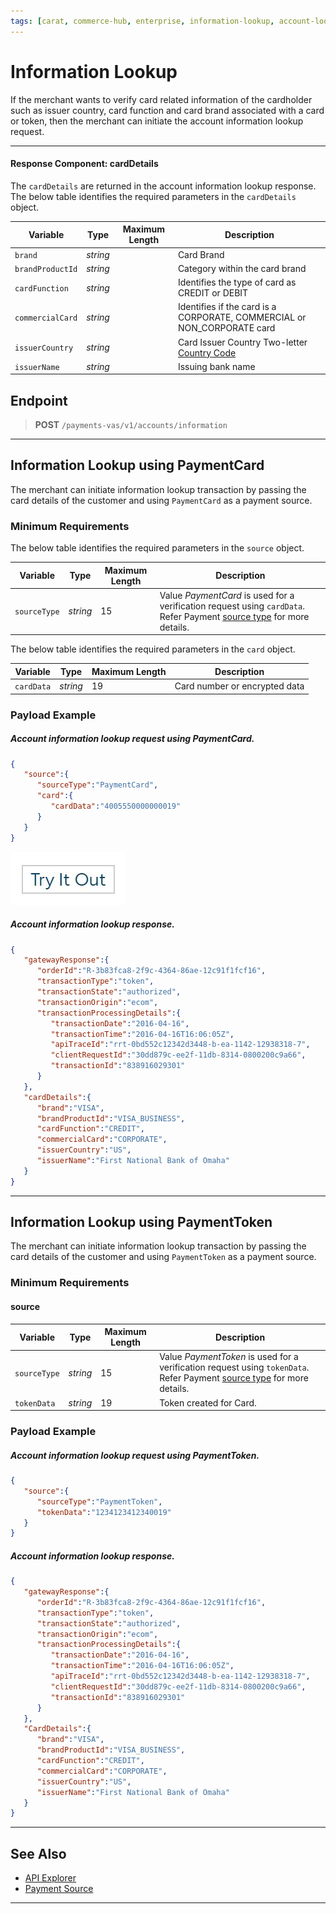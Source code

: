 ```yaml
---
tags: [carat, commerce-hub, enterprise, information-lookup, account-lookup, card-lookup,]
---
```


# Information Lookup

If the merchant wants to verify card related information of the cardholder such as issuer country, card function and card brand associated with a card or token, then the merchant can initiate the account information lookup request.

---

####  Response Component: cardDetails

The `cardDetails` are returned in the account information lookup response. The below table identifies the required parameters in the `cardDetails` object.

| Variable | Type| Maximum Length | Description |
|---------|----------|----------------|---------|
| `brand` | *string* |  | Card Brand |
| `brandProductId` | *string* |  | Category within the card brand |
| `cardFunction` | *string* |  | Identifies the type of card as CREDIT or DEBIT |
| `commercialCard` | *string* |  | Identifies if the card is a CORPORATE, COMMERCIAL or NON_CORPORATE card |
| `issuerCountry` | *string* |  | Card Issuer Country Two-letter [Country Code](?path=docs/Resources/Master-Data/Country-Code.md) |
| `issuerName` | *string* |  | Issuing bank name |

## Endpoint
<!-- theme: success -->
>**POST** `/payments-vas/v1/accounts/information`

---

## Information Lookup using PaymentCard

The merchant can initiate information lookup transaction by passing the card details of the customer and using `PaymentCard` as a payment source.

### Minimum Requirements

<!--
type: tab
title: source
-->

The below table identifies the required parameters in the `source` object.

| Variable | Type| Maximum Length | Description |
|---------|----------|----------------|---------|
|`sourceType` | *string* | 15 | Value *PaymentCard* is used for a verification request using `cardData`. Refer Payment [source type](?path=docs/Resources/Guides/Payment-Sources/Source-Type.md) for more details. |

<!--
type: tab
title: card
-->

The below table identifies the required parameters in the `card` object.

| Variable | Type| Maximum Length | Description |
|---------|----------|----------------|---------|
| `cardData` | *string* | 19 | Card number or encrypted data |

<!-- type: tab-end -->


### Payload Example

<!--
type: tab
title: Request
-->

##### Account information lookup request using PaymentCard.

```json
{
   "source":{
      "sourceType":"PaymentCard",
      "card":{
         "cardData":"4005550000000019"
      }
   }
}
```

[![Try it out](../../../../assets/images/button.png)](../api/?type=post&path=/payments-vas/v1/accounts/information)

<!--
type: tab
title: Response
-->

##### Account information lookup response.

```json
{
   "gatewayResponse":{
      "orderId":"R-3b83fca8-2f9c-4364-86ae-12c91f1fcf16",
      "transactionType":"token",
      "transactionState":"authorized",
      "transactionOrigin":"ecom",
      "transactionProcessingDetails":{
         "transactionDate":"2016-04-16",
         "transactionTime":"2016-04-16T16:06:05Z",
         "apiTraceId":"rrt-0bd552c12342d3448-b-ea-1142-12938318-7",
         "clientRequestId":"30dd879c-ee2f-11db-8314-0800200c9a66",
         "transactionId":"838916029301"
      }
   },
   "cardDetails":{
      "brand":"VISA",
      "brandProductId":"VISA_BUSINESS",
      "cardFunction":"CREDIT",
      "commercialCard":"CORPORATE",
      "issuerCountry":"US",
      "issuerName":"First National Bank of Omaha"
   }
}
```
<!-- type: tab-end -->

---

## Information Lookup using PaymentToken 

The merchant can initiate information lookup transaction by passing the card details of the customer and using `PaymentToken` as a payment source.

### Minimum Requirements

#### source

| Variable | Type| Maximum Length | Description |
|---------|----------|----------------|---------|
|`sourceType` | *string* | 15 | Value *PaymentToken* is used for a verification request using `tokenData`. Refer Payment [source type](?path=docs/Resources/Guides/Payment-Sources/Source-Type.md) for more details. |
|`tokenData`| *string* | 19 | Token created for Card. | 

### Payload Example

<!--
type: tab
title: Request
-->

##### Account information lookup request using PaymentToken.

```json
{
   "source":{
      "sourceType":"PaymentToken",
      "tokenData":"1234123412340019"
   }
}
```

<!--
type: tab
title: Response
-->

##### Account information lookup response.

```json
{
   "gatewayResponse":{
      "orderId":"R-3b83fca8-2f9c-4364-86ae-12c91f1fcf16",
      "transactionType":"token",
      "transactionState":"authorized",
      "transactionOrigin":"ecom",
      "transactionProcessingDetails":{
         "transactionDate":"2016-04-16",
         "transactionTime":"2016-04-16T16:06:05Z",
         "apiTraceId":"rrt-0bd552c12342d3448-b-ea-1142-12938318-7",
         "clientRequestId":"30dd879c-ee2f-11db-8314-0800200c9a66",
         "transactionId":"838916029301"
      }
   },
   "CardDetails":{
      "brand":"VISA",
      "brandProductId":"VISA_BUSINESS",
      "cardFunction":"CREDIT",
      "commercialCard":"CORPORATE",
      "issuerCountry":"US",
      "issuerName":"First National Bank of Omaha"
   }
}
```
<!-- type: tab-end -->

---

## See Also
- [API Explorer](../api/?type=post&path=/payments/v1/charges)
- [Payment Source](?path=docs/Resources/Guides/Payment-Sources/Source-Type.md)

---
